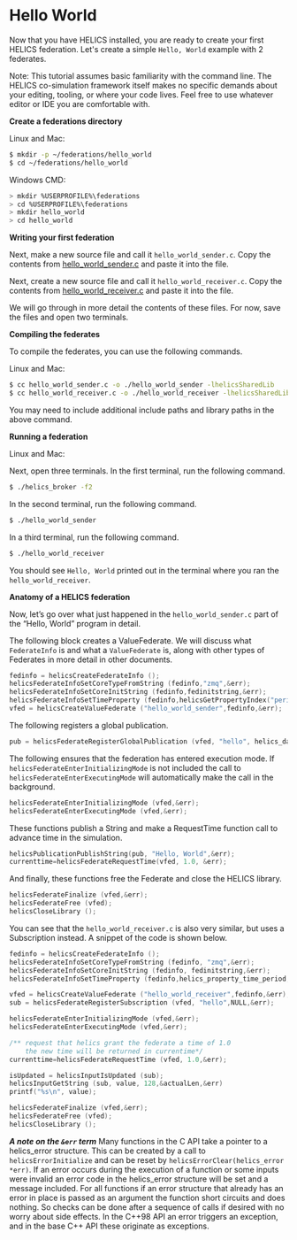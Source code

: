 # Hello World

Now that you have HELICS installed, you are ready to create your first
HELICS federation. Let's create a simple `Hello, World` example with 2
federates.

<div class="admonition note">

Note: This tutorial assumes basic familiarity with the command line. The
HELICS co-simulation framework itself makes no specific demands about
your editing, tooling, or where your code lives. Feel free to use
whatever editor or IDE you are comfortable with.

</div>

**Create a federations directory**

Linux and Mac:

```bash
$ mkdir -p ~/federations/hello_world
$ cd ~/federations/hello_world
```

Windows CMD:

```bash
> mkdir %USERPROFILE%\federations
> cd %USERPROFILE%\federations
> mkdir hello_world
> cd hello_world
```

**Writing your first federation**

Next, make a new source file and call it `hello_world_sender.c`. Copy
the contents from
[hello\_world\_sender.c](https://github.com/GMLC-TDC/HELICS-Examples/blob/72c9d38e/c/hello_world/hello_world_receiver.c)
and paste it into the file.

Next, create a new source file and call it `hello_world_receiver.c`.
Copy the contents from
[hello\_world\_receiver.c](https://github.com/GMLC-TDC/HELICS-Examples/blob/72c9d38e/c/hello_world/hello_world_receiver.c)
and paste it into the file.

We will go through in more detail the contents of these files. For now,
save the files and open two terminals.

**Compiling the federates**

To compile the federates, you can use the following commands.

Linux and Mac:

```bash
$ cc hello_world_sender.c -o ./hello_world_sender -lhelicsSharedLib
$ cc hello_world_receiver.c -o ./hello_world_receiver -lhelicsSharedLib
```

You may need to include additional include paths and library paths in
the above command.

**Running a federation**

Linux and Mac:

Next, open three terminals. In the first terminal, run the following
command.

```bash
$ ./helics_broker -f2
```

In the second terminal, run the following command.

```bash
$ ./hello_world_sender
```

In a third terminal, run the following command.

```bash
$ ./hello_world_receiver
```

You should see `Hello, World` printed out in the terminal where you ran
the `hello_world_receiver`.

**Anatomy of a HELICS federation**

Now, let’s go over what just happened in the `hello_world_sender.c` part
of the “Hello, World” program in detail.

The following block creates a ValueFederate. We will discuss what
`FederateInfo` is and what a `ValueFederate` is, along with other types
of Federates in more detail in other documents.

```c
fedinfo = helicsCreateFederateInfo ();
helicsFederateInfoSetCoreTypeFromString (fedinfo,"zmq",&err);
helicsFederateInfoSetCoreInitString (fedinfo,fedinitstring,&err);
helicsFederateInfoSetTimeProperty (fedinfo,helicsGetPropertyIndex("period"), 1.0,&err);
vfed = helicsCreateValueFederate ("hello_world_sender",fedinfo,&err);
```

The following registers a global publication.

```c
pub = helicsFederateRegisterGlobalPublication (vfed, "hello", helics_data_type_string, "",&err);
```

The following ensures that the federation has entered execution mode.
If `helicsFederateEnterInitializingMode` is not included the call to
`helicsFederateEnterExecutingMode` will automatically make the call in the background.

```c
helicsFederateEnterInitializingMode (vfed,&err);
helicsFederateEnterExecutingMode (vfed,&err);
```

These functions publish a String and make a RequestTime function call to
advance time in the simulation.

```c
helicsPublicationPublishString(pub, "Hello, World",&err);
currenttime=helicsFederateRequestTime(vfed, 1.0, &err);
```

And finally, these functions free the Federate and close the HELICS library.

```c
helicsFederateFinalize (vfed,&err);
helicsFederateFree (vfed);
helicsCloseLibrary ();
```

You can see that the `hello_world_receiver.c` is also very similar, but
uses a Subscription instead. A snippet of the code is shown below.

```c
fedinfo = helicsCreateFederateInfo ();
helicsFederateInfoSetCoreTypeFromString (fedinfo, "zmq",&err);
helicsFederateInfoSetCoreInitString (fedinfo, fedinitstring,&err);
helicsFederateInfoSetTimeProperty (fedinfo,helics_property_time_period, 1.0,&err);

vfed = helicsCreateValueFederate ("hello_world_receiver",fedinfo,&err);
sub = helicsFederateRegisterSubscription (vfed, "hello",NULL,&err);

helicsFederateEnterInitializingMode (vfed,&err);
helicsFederateEnterExecutingMode (vfed,&err);

/** request that helics grant the federate a time of 1.0
    the new time will be returned in currentime*/
currenttime=helicsFederateRequestTime (vfed, 1.0,&err);

isUpdated = helicsInputIsUpdated (sub);
helicsInputGetString (sub, value, 128,&actualLen,&err)
printf("%s\n", value);

helicsFederateFinalize (vfed,&err);
helicsFederateFree (vfed);
helicsCloseLibrary ();
```

***A note on the `&err` term***
Many functions in the C API take a pointer to a helics_error structure. This can be created by a call to `helicsErrorInitialize` and can be reset by `helicsErrorClear(helics_error *err)`.  If an error occurs during the execution of a function or some inputs were invalid an error code in the helics_error structure will be set and a message included.  For all functions if an error structure that already has an error in place is passed as an argument the function short circuits and does nothing.  So checks can be done after a sequence of calls if desired with no worry about side effects.  In the C++98 API an error triggers an exception, and in the base C++ API these originate as exceptions.
